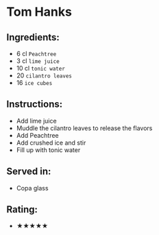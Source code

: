 # Tom Hanks

## Ingredients:
- 6 cl `Peachtree` <!-- - 5 cl `Peachtree` -->
- 3 cl `lime juice` <!-- - 2-4 `lime wedges` -->
- 10 cl `tonic water`
- 20 `cilantro leaves`
- 16 `ice cubes`

## Instructions:
- Add lime juice
- Muddle the cilantro leaves to release the flavors
- Add Peachtree
- Add crushed ice and stir
- Fill up with tonic water

## Served in:
- Copa glass

## Rating:
- ★★★★★